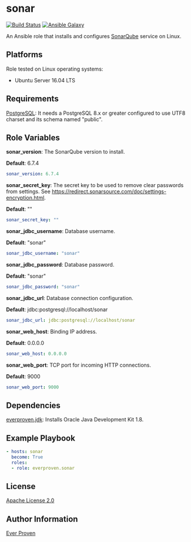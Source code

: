 sonar
=====

[![Build Status](https://travis-ci.org/everproven/ansible-nexus.svg?branch=master)](https://travis-ci.org/everproven/ansible-nexus)
[![Ansible Galaxy](https://img.shields.io/badge/ansible--galaxy-everproven.nexus-blue.svg)](https://galaxy.ansible.com/everproven/nexus/)

An Ansible role that installs and configures [SonarQube] service on Linux.

Platforms
---------

Role tested on Linux operating systems:

* Ubuntu Server 16.04 LTS

Requirements
------------

[PostgreSQL]: It needs a PostgreSQL 8.x or greater configured to use UTF8 charset and its schema named "public".

Role Variables
--------------

__sonar_version__: The SonarQube version to install.

__Default__: 6.7.4

```YAML
sonar_version: 6.7.4
```

__sonar_secret_key__: The secret key to be used to remove clear passwords from settings. See <https://redirect.sonarsource.com/doc/settings-encryption.html>.

__Default__: ""

```YAML
sonar_secret_key: ""
```

__sonar_jdbc_username__: Database username.

__Default__: "sonar"

```YAML
sonar_jdbc_username: "sonar"
```

__sonar_jdbc_password__: Database password.

__Default__: "sonar"

```YAML
sonar_jdbc_password: "sonar"
```

__sonar_jdbc_url__: Database connection configuration.

__Default__: jdbc:postgresql://localhost/sonar

```YAML
sonar_jdbc_url: jdbc:postgresql://localhost/sonar
```

__sonar_web_host__: Binding IP address.

__Default__: 0.0.0.0

```YAML
sonar_web_host: 0.0.0.0
```

__sonar_web_port__: TCP port for incoming HTTP connections.

__Default__: 9000

```YAML
sonar_web_port: 9000
```

Dependencies
------------

[everproven.jdk]: Installs Oracle Java Development Kit 1.8.

Example Playbook
----------------

```YAML
- hosts: sonar
  become: True
  roles:
  - role: everproven.sonar
```

License
-------

[Apache License 2.0]

Author Information
------------------

[Ever Proven]

[SonarQube]: https://www.sonarqube.org/
[PostgreSQL]: https://www.postgresql.org/
[everproven.jdk]: https://galaxy.ansible.com/everproven/jdk/
[Apache License 2.0]: https://github.com/everproven/ansible-sonar/blob/master/LICENSE
[Ever Proven]: https://github.com/everproven